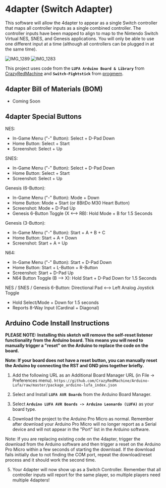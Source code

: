 # 4dapter (Switch Adapter)

This software will allow the 4dapter to appear as a single Switch controller that maps all controller inputs as a single combined controller. The controller inputs have been mapped to align to map to the Nintendo Switch Virtual NES, SNES, and Genesis applications. You will only be able to use one different input at a time (although all controllers can be plugged in at the same time).

![IMG_1289](https://github.com/timville85/4dapter/assets/31223405/be261e0e-7c7b-4d66-a467-6f785e9e4d02)
![IMG_1283](https://github.com/timville85/4dapter/assets/31223405/ef0abcfb-1a11-40ba-a59b-c8b400074be6)

This project uses code from the **`LUFA Arduino Board & Library`** from [CrazyRedMachine](https://github.com/CrazyRedMachine/Arduino-Lufa) and **`Switch-Fightstick`** from [progmem](https://github.com/progmem/Switch-Fightstick).

## 4dapter Bill of Materials (BOM)
* Coming Soon

## 4dapter Special Buttons

NES:
* In-Game Menu ("-" Button): Select + D-Pad Down
* Home Button: Select + Start
* Screenshot: Select + Up

SNES:
* In-Game Menu ("-" Button): Select + D-Pad Down
* Home Button: Select + Start
* Screenshot: Select + Up

Genesis (6-Button):
* In-Game Menu ("-" Button): Mode + Down
* Home Button: Mode + Start (or 8BitDo M30 Heart Button)
* Screenshot: Mode + D-Pad Up
* Genesis 6-Button Toggle (X <--> RB): Hold Mode + B for 1.5 Seconds

Genesis (3-Button):
* In-Game Menu ("-" Button): Start + A + B + C
* Home Button: Start + A + Down
* Screenshot: Start + A + Up

N64: 
* In-Game Menu ("-" Button): Start + D-Pad Down
* Home Button: Start + L-Button + R-Button
* Screenshot: Start + D-Pad Up
* N64 Button Toggle (B --> X): Hold Start + D-Pad Down for 1.5 Seconds

NES / SNES / Genesis 6-Button:
Directional Pad <--> Left Analog Joystick Toggle
* Hold Select/Mode + Down for 1.5 seconds
* Reports 8-Way Input (Cardinal + Diagonal)

## Arduino Code Install Instructions

**PLEASE NOTE: Installing this sketch will remove the self-reset listener functionality from the Arduino board. This means you will need to manually trigger a "reset" on the Arduino to replace the code on the board.**

**Note: If your board does not have a reset button, you can manually reset the Arduino by connecting the RST and GND pins together briefly.**

1. Add the following URL as an Additional Board Manager URL (in File -> Preferences menu).
`https://github.com/CrazyRedMachine/Arduino-Lufa/raw/master/package_arduino-lufa_index.json`

2. Select and Install **`LUFA AVR Boards`** from the Arduino Board Manager.

3. Select **`Arduino LUFA AVR Boards -> Arduino Leonardo (LUFA)`** as your board type.

4. Download the project to the Arduino Pro Micro as normal. Remember after download your Arduino Pro Micro will no longer report as a Serial device and will not appear in the "Port" list in the Arduino software.

Note: If you are replacing existing code on the 4dapter, trigger the download from the Arduino software and then trigger a reset on the Arduino Pro Micro within a few seconds of starting the download. If the download fails initially due to not finding the COM port, repeat the download/reset process and it should work the second time.

5. Your 4dapter will now show up as a Switch Controller. Remember that all controller inputs will report for the same player, so multiple players need multiple 4dapters!
